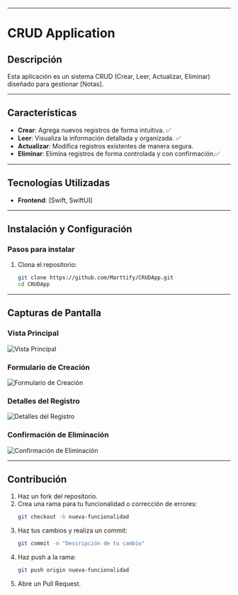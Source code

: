 
---

# CRUD Application

## Descripción  
Esta aplicación es un sistema CRUD (Crear, Leer, Actualizar, Eliminar) diseñado para gestionar [Notas].

---

## Características  
- **Crear**: Agrega nuevos registros de forma intuitiva. ✅
- **Leer**: Visualiza la información detallada y organizada. ✅
- **Actualizar**: Modifica registros existentes de manera segura.  
- **Eliminar**: Elimina registros de forma controlada y con confirmación.✅

---

## Tecnologías Utilizadas  
- **Frontend**: [Swift, SwiftUI]

---

## Instalación y Configuración  

### Pasos para instalar  
1. Clona el repositorio:  
   ```bash
   git clone https://github.com/Marttify/CRUDApp.git
   cd CRUDApp
   ```

---

## Capturas de Pantalla  

### Vista Principal  
![Vista Principal](./images/vista_principal.png)  

### Formulario de Creación  
![Formulario de Creación](./images/formulario_creacion.png)  

### Detalles del Registro  
![Detalles del Registro](./images/detalles_registro.png)  

### Confirmación de Eliminación  
![Confirmación de Eliminación](./images/confirmacion_eliminacion.png)  

---

## Contribución  
1. Haz un fork del repositorio.  
2. Crea una rama para tu funcionalidad o corrección de errores:  
   ```bash
   git checkout -b nueva-funcionalidad
   ```  
3. Haz tus cambios y realiza un commit:  
   ```bash
   git commit -m "Descripción de tu cambio"
   ```  
4. Haz push a la rama:  
   ```bash
   git push origin nueva-funcionalidad
   ```  
5. Abre un Pull Request.
